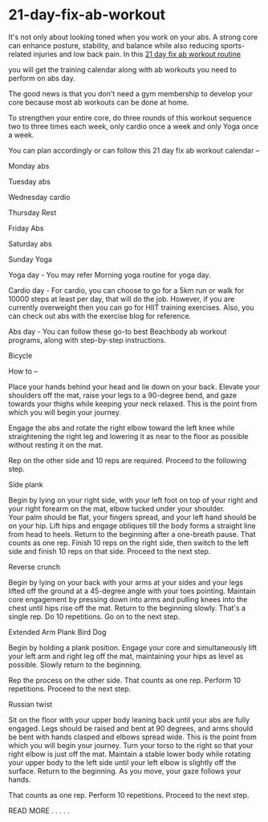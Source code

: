 # 21-day-fix-ab-workout

It's not only about looking toned when you work on your abs. A strong core can enhance posture, stability, and balance while also reducing sports-related injuries and low back pain. In this [21 day fix ab workout routine]

[//]: # (Any comments)


[21 day fix ab workout routine]: <https://yourfitnessgoal.com/21-day-fix-ab-workout/>

you will get the training calendar along with ab workouts you need to perform on abs day.

The good news is that you don't need a gym membership to develop your core because most ab workouts can be done at home.

To strengthen your entire core, do three rounds of this workout sequence two to three times each week, only cardio once a week and only Yoga once a week.

 

You can plan accordingly or can follow this 21 day fix ab workout calendar – 

 

Monday              abs

Tuesday               abs

Wednesday         cardio

Thursday            Rest

Friday                Abs

Saturday             abs

Sunday              Yoga

 

Yoga day - You may refer Morning yoga routine for yoga day.

Cardio day - For cardio, you can choose to go for a 5km run or walk for 10000 steps at least per day, that will do the job. However, if you are currently overweight then you can go for HIIT training exercises. Also, you can check out abs with the exercise blog for reference.

Abs day - You can follow these go-to best Beachbody ab workout programs, along with step-by-step instructions.

Bicycle
 

How to – 

Place your hands behind your head and lie down on your back. 
Elevate your shoulders off the mat, raise your legs to a 90-degree bend, and gaze towards your thighs while keeping your neck relaxed. 
This is the point from which you will begin your journey. 

Engage the abs and rotate the right elbow toward the left knee while straightening the right leg and lowering it as near to the floor as possible without resting it on the mat.

Rep on the other side and 10 reps are required. Proceed to the following step.

 

Side plank


Begin by lying on your right side, with your left foot on top of your right and your right forearm on the mat, elbow tucked under your shoulder.  
Your palm should be flat, your fingers spread, and your left hand should be on your hip. 
Lift hips and engage obliques till the body forms a straight line from head to heels.
Return to the beginning after a one-breath pause.
That counts as one rep. Finish 10 reps on the right side, then switch to the left side and finish 10 reps on that side. Proceed to the next step.



Reverse crunch
 

Begin by lying on your back with your arms at your sides and your legs lifted off the ground at a 45-degree angle with your toes pointing. 
Maintain core engagement by pressing down into arms and pulling knees into the chest until hips rise off the mat.
Return to the beginning slowly. 
That's a single rep. Do 10 repetitions. Go on to the next step.

 

Extended Arm Plank Bird Dog


Begin by holding a plank position. 
Engage your core and simultaneously lift your left arm and right leg off the mat, maintaining your hips as level as possible. 
Slowly return to the beginning. 
 

Rep the process on the other side. That counts as one rep. Perform 10 repetitions. Proceed to the next step.

 Russian twist

Sit on the floor with your upper body leaning back until your abs are fully engaged. 
Legs should be raised and bent at 90 degrees, and arms should be bent with hands clasped and elbows spread wide. 
This is the point from which you will begin your journey. 
Turn your torso to the right so that your right elbow is just off the mat.
Maintain a stable lower body while rotating your upper body to the left side until your left elbow is slightly off the surface. Return to the beginning. As you move, your gaze follows your hands. 

That counts as one rep. Perform 10 repetitions. Proceed to the next step.

 

READ MORE . . . . .

